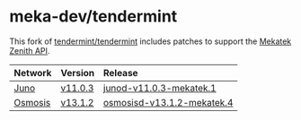 # meka-dev/tendermint

This fork of [tendermint/tendermint](https://github.com/tendermint/tendermint)
includes patches to support the [Mekatek Zenith API](https://api.mekatek.xyz).

| Network            | Version                         | Release                                       |
|:-------------------|:--------------------------------|:----------------------------------------------|
| [Juno][juno]       | [v11.0.3][juno-upstream-tag]    | [junod-v11.0.3-mekatek.1][juno-release]       |
| [Osmosis][osmosis] | [v13.1.2][osmosis-upstream-tag] | [osmosisd-v13.1.2-mekatek.4][osmosis-release] |

[juno]:              https://github.com/CosmosContracts/juno
[juno-upstream-tag]: https://github.com/CosmosContracts/juno/tree/v11.0.3
[juno-release]:      https://github.com/meka-dev/tendermint/releases/tag/mekatek%2Fjuno%2Fv11.0.3-1

[osmosis]:              https://github.com/osmosis-labs/osmosis
[osmosis-upstream-tag]: https://github.com/osmosis-labs/osmosis/tree/v13.1.2
[osmosis-release]:      https://github.com/meka-dev/tendermint/releases/tag/mekatek%2Fosmosis%2Fv13.1.2-4


